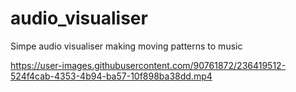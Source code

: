 # audio_visualiser
Simpe audio visualiser making moving patterns to music


https://user-images.githubusercontent.com/90761872/236419512-524f4cab-4353-4b94-ba57-10f898ba38dd.mp4

